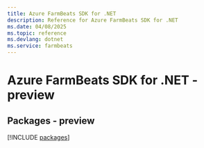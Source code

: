```yaml
---
title: Azure FarmBeats SDK for .NET
description: Reference for Azure FarmBeats SDK for .NET
ms.date: 04/08/2025
ms.topic: reference
ms.devlang: dotnet
ms.service: farmbeats
---
```

# Azure FarmBeats SDK for .NET - preview
## Packages - preview
[!INCLUDE [packages](farmbeats-index.md)]